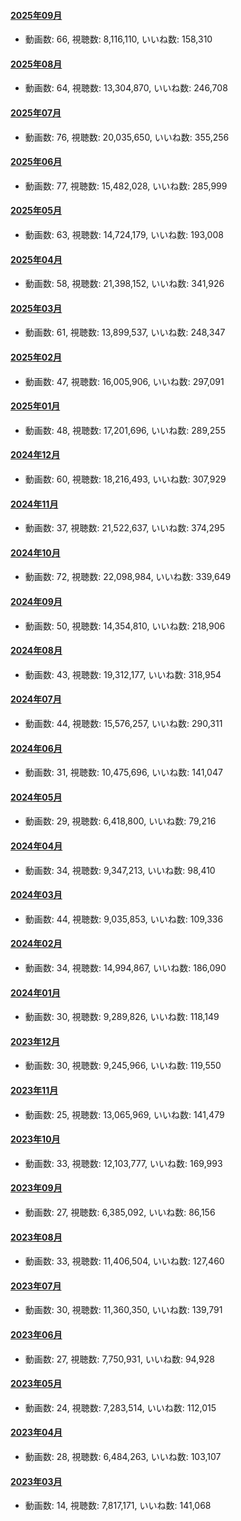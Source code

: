 #### [2025年09月](videos/202509 "wikilink")

-   動画数: 66, 視聴数: 8,116,110, いいね数: 158,310

#### [2025年08月](videos/202508 "wikilink")

-   動画数: 64, 視聴数: 13,304,870, いいね数: 246,708

#### [2025年07月](videos/202507 "wikilink")

-   動画数: 76, 視聴数: 20,035,650, いいね数: 355,256

#### [2025年06月](videos/202506 "wikilink")

-   動画数: 77, 視聴数: 15,482,028, いいね数: 285,999

#### [2025年05月](videos/202505 "wikilink")

-   動画数: 63, 視聴数: 14,724,179, いいね数: 193,008

#### [2025年04月](videos/202504 "wikilink")

-   動画数: 58, 視聴数: 21,398,152, いいね数: 341,926

#### [2025年03月](videos/202503 "wikilink")

-   動画数: 61, 視聴数: 13,899,537, いいね数: 248,347

#### [2025年02月](videos/202502 "wikilink")

-   動画数: 47, 視聴数: 16,005,906, いいね数: 297,091

#### [2025年01月](videos/202501 "wikilink")

-   動画数: 48, 視聴数: 17,201,696, いいね数: 289,255

#### [2024年12月](videos/202412 "wikilink")

-   動画数: 60, 視聴数: 18,216,493, いいね数: 307,929

#### [2024年11月](videos/202411 "wikilink")

-   動画数: 37, 視聴数: 21,522,637, いいね数: 374,295

#### [2024年10月](videos/202410 "wikilink")

-   動画数: 72, 視聴数: 22,098,984, いいね数: 339,649

#### [2024年09月](videos/202409 "wikilink")

-   動画数: 50, 視聴数: 14,354,810, いいね数: 218,906

#### [2024年08月](videos/202408 "wikilink")

-   動画数: 43, 視聴数: 19,312,177, いいね数: 318,954

#### [2024年07月](videos/202407 "wikilink")

-   動画数: 44, 視聴数: 15,576,257, いいね数: 290,311

#### [2024年06月](videos/202406 "wikilink")

-   動画数: 31, 視聴数: 10,475,696, いいね数: 141,047

#### [2024年05月](videos/202405 "wikilink")

-   動画数: 29, 視聴数: 6,418,800, いいね数: 79,216

#### [2024年04月](videos/202404 "wikilink")

-   動画数: 34, 視聴数: 9,347,213, いいね数: 98,410

#### [2024年03月](videos/202403 "wikilink")

-   動画数: 44, 視聴数: 9,035,853, いいね数: 109,336

#### [2024年02月](videos/202402 "wikilink")

-   動画数: 34, 視聴数: 14,994,867, いいね数: 186,090

#### [2024年01月](videos/202401 "wikilink")

-   動画数: 30, 視聴数: 9,289,826, いいね数: 118,149

#### [2023年12月](videos/202312 "wikilink")

-   動画数: 30, 視聴数: 9,245,966, いいね数: 119,550

#### [2023年11月](videos/202311 "wikilink")

-   動画数: 25, 視聴数: 13,065,969, いいね数: 141,479

#### [2023年10月](videos/202310 "wikilink")

-   動画数: 33, 視聴数: 12,103,777, いいね数: 169,993

#### [2023年09月](videos/202309 "wikilink")

-   動画数: 27, 視聴数: 6,385,092, いいね数: 86,156

#### [2023年08月](videos/202308 "wikilink")

-   動画数: 33, 視聴数: 11,406,504, いいね数: 127,460

#### [2023年07月](videos/202307 "wikilink")

-   動画数: 30, 視聴数: 11,360,350, いいね数: 139,791

#### [2023年06月](videos/202306 "wikilink")

-   動画数: 27, 視聴数: 7,750,931, いいね数: 94,928

#### [2023年05月](videos/202305 "wikilink")

-   動画数: 24, 視聴数: 7,283,514, いいね数: 112,015

#### [2023年04月](videos/202304 "wikilink")

-   動画数: 28, 視聴数: 6,484,263, いいね数: 103,107

#### [2023年03月](videos/202303 "wikilink")

-   動画数: 14, 視聴数: 7,817,171, いいね数: 141,068

